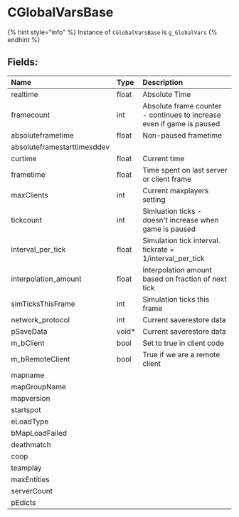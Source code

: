 # CGlobalVarsBase

{% hint style="info" %}
Instance of `CGlobalVarsBase` is `g_GlobalVars`
{% endhint %}

## Fields:

| Name | Type | Description |
| :--- | :--- | :--- |
| realtime | float | Absolute Time |
| framecount | int | Absolute frame counter - continues to increase even if game is paused |
| absoluteframetime | float | Non-paused frametime |
| absoluteframestarttimesddev |  |  |
| curtime | float | Current time |
| frametime | float | Time spent on last server or client frame |
| maxClients | int | Current maxplayers setting |
| tickcount | int | Simluation ticks - doesn't increase when game is paused |
| interval_per_tick | float | Simulation tick interval. tickrate = 1/interval_per_tick |
| interpolation_amount | float | Interpolation amount based on fraction of next tick |
| simTicksThisFrame | int | Simulation ticks this frame |
| network_protocol | int | Current saverestore data |
| pSaveData | void* | Current saverestore data |
| m_bClient | bool | Set to true in client code |
| m_bRemoteClient | bool | True if we are a remote client |
| mapname |  |  |
| mapGroupName |  |  |
| mapversion |  |  |
| startspot |  |  |
| eLoadType |  |  |
| bMapLoadFailed |  |  |
| deathmatch |  |  |
| coop |  |  |
| teamplay |  |  |
| maxEntities |  |  |
| serverCount |  |  |
| pEdicts |  |  |